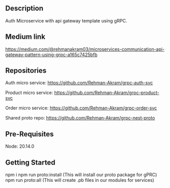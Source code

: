 

## Description

Auth Microservice with api gateway template using gRPC.

 ## Medium link
https://medium.com/@rehmanakram03/microservices-communication-api-gateway-pattern-using-grpc-a165c7425bfb

## Repositories

Auth micro service: https://github.com/Rehman-Akram/grpc-auth-svc

Product micro service: https://github.com/Rehman-Akram/grpc-product-svc

Order micro service: https://github.com/Rehman-Akram/grpc-order-svc

Shared proto repo: https://github.com/Rehman-Akram/grpc-nest-proto

## Pre-Requisites

Node: 20.14.0

## Getting Started

npm i
npm run proto:install (This will install our proto package for gPRC)
npm run proto:all (This will create .pb files in our modules for services)
